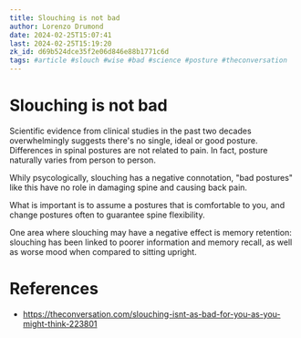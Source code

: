 ```yaml
---
title: Slouching is not bad
author: Lorenzo Drumond
date: 2024-02-25T15:07:41
last: 2024-02-25T15:19:20
zk_id: d69b524dce35f2e06d846e88b1771c6d
tags: #article #slouch #wise #bad #science #posture #theconversation
---
```



# Slouching is not bad
Scientific evidence from clinical studies in the past two decades overwhelmingly suggests there's no single, ideal or good posture. Differences in spinal postures are not related to pain. In fact, posture naturally varies from person to person.

Whily psycologically, slouching has a negative connotation, "bad postures" like this have no role in damaging spine and causing back pain.

What is important is to assume a postures that is comfortable to you, and change postures often to guarantee spine flexibility.

One area where slouching may have a negative effect is memory retention: slouching has been linked to poorer information and memory recall, as well as worse mood when compared to sitting upright.

# References
- https://theconversation.com/slouching-isnt-as-bad-for-you-as-you-might-think-223801
